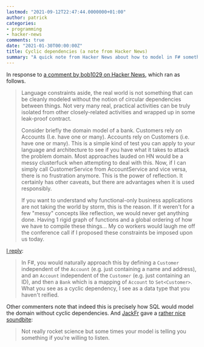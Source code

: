 ```yaml
---
lastmod: "2021-09-12T22:47:44.0000000+01:00"
author: patrick
categories:
- programming
- hacker-news
comments: true
date: "2021-01-30T00:00:00Z"
title: Cyclic dependencies (a note from Hacker News)
summary: "A quick note from Hacker News about how to model in F# something that might look like cyclic dependencies."
---
```


In response to [a comment by bob1029 on Hacker News](https://news.ycombinator.com/item?id=25970583), which ran as follows.

> Language constraints aside, the real world is not something that can be cleanly modeled without the notion of circular dependencies between things. Not very many real, practical activities can be truly isolated from other closely-related activities and wrapped up in some leak-proof contract.
>
> Consider briefly the domain model of a bank. Customers rely on Accounts (I.e. have one or many). Accounts rely on Customers (i.e. have one or many). This is a simple kind of test you can apply to your language and architecture to see if you have what it takes to attack the problem domain. Most approaches lauded on HN would be a messy clusterfuck when attempting to deal with this. Now, if I can simply call CustomerService from AccountService and vice versa, there is no frustration anymore. This is the power of reflection. It certainly has other caveats, but there are advantages when it is used responsibly.
>
> If you want to understand why functional-only business applications are not taking the world by storm, this is the reason. If it weren't for a few "messy" concepts like reflection, we would never get anything done. Having 1 rigid graph of functions and a global ordering of how we have to compile these things... My co workers would laugh me off the conference call if I proposed these constraints be imposed upon us today.

[I reply](https://news.ycombinator.com/item?id=25970628):

> In F#, you would naturally approach this by defining a `Customer` independent of the `Account` (e.g. just containing a name and address), and an `Account` independent of the `Customer` (e.g. just containing an ID), and then a `Bank` which is a mapping of `Account` to `Set<Customer>`. What you see as a cyclic dependency, I see as a data type that you haven't reified.

Other commenters note that indeed this is precisely how SQL would model the domain without cyclic dependencies.
And [JackFr](https://news.ycombinator.com/user?id=JackFr) gave a [rather nice soundbite](https://news.ycombinator.com/item?id=25970879):

> Not really rocket science but some times your model is telling you something if you’re willing to listen.
